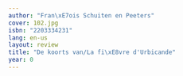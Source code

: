 ```yaml
---
author: "Fran\xE7ois Schuiten en Peeters"
cover: 102.jpg
isbn: "2203334231"
lang: en-us
layout: review
title: "De koorts van/La fi\xE8vre d'Urbicande"
year: 0
---
```

